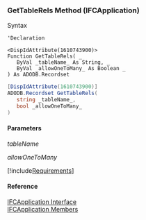 ﻿### GetTableRels Method (IFCApplication)

Syntax

```vbnet
'Declaration

<DispIdAttribute(1610743900)>
Function GetTableRels( _
   ByVal _tableName_ As String, _
   ByVal _allowOneToMany_ As Boolean _
) As ADODB.Recordset
```

```csharp
[DispIdAttribute(1610743900)]
ADODB.Recordset GetTableRels( 
   string _tableName_,
   bool _allowOneToMany_
)
```

#### Parameters

_tableName_

_allowOneToMany_

[!include[Requirements](../partials/requirements.md)]

#### Reference

[IFCApplication Interface](FChoice.Foundation.Clarify.Compatibility~FChoice.Foundation.Clarify.Compatibility.IFCApplication.md)  
[IFCApplication Members](FChoice.Foundation.Clarify.Compatibility~FChoice.Foundation.Clarify.Compatibility.IFCApplication_members.md)